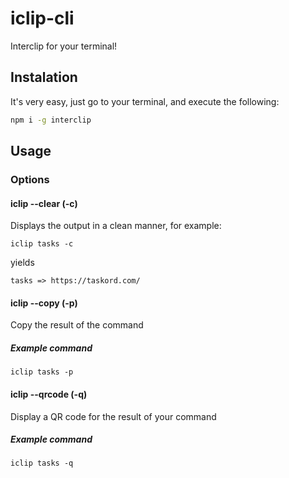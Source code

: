 # iclip-cli
Interclip for your terminal!

## Instalation
It's very easy, just go to your terminal, and execute the following:
```bash
npm i -g interclip
```

## Usage
### Options
#### iclip --clear (-c)
Displays the output in a clean manner, for example:
```
iclip tasks -c
```
yields
```
tasks => https://taskord.com/
```
#### iclip --copy (-p)
Copy the result of the command
##### Example command 
```
iclip tasks -p
```

#### iclip --qrcode (-q)
Display a QR code for the result of your command
##### Example command
```
iclip tasks -q
```

